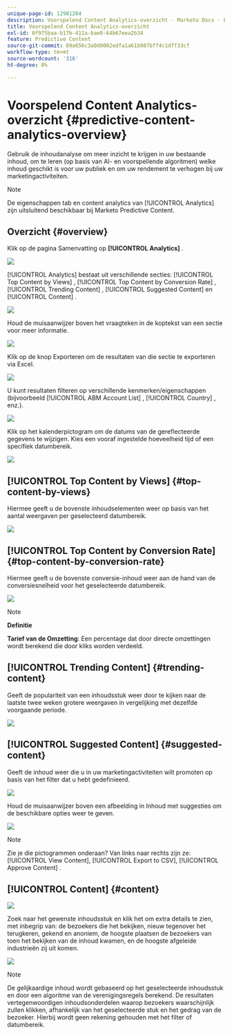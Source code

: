 ```yaml
---
unique-page-id: 12981204
description: Voorspelend Content Analytics-overzicht - Marketo Docs - Productdocumentatie
title: Voorspelend Content Analytics-overzicht
exl-id: 0f975baa-b17b-411a-bae0-64b67eea2b34
feature: Predictive Content
source-git-commit: 09a656c3a0d0002edfa1a61b987bff4c1dff33cf
workflow-type: tm+mt
source-wordcount: '316'
ht-degree: 0%

---
```


# Voorspelend Content Analytics-overzicht {#predictive-content-analytics-overview}

Gebruik de inhoudanalyse om meer inzicht te krijgen in uw bestaande inhoud, om te leren (op basis van AI- en voorspellende algoritmen) welke inhoud geschikt is voor uw publiek en om uw rendement te verhogen bij uw marketingactiviteiten.

>[!NOTE]
>
>De eigenschappen tab en content analytics van [!UICONTROL Analytics] zijn uitsluitend beschikbaar bij Marketo Predictive Content.

## Overzicht {#overview}

Klik op de pagina Samenvatting op **[!UICONTROL Analytics]** .

![](assets/one.png)

[!UICONTROL Analytics] bestaat uit verschillende secties: [!UICONTROL Top Content by Views] , [!UICONTROL Top Content by Conversion Rate] , [!UICONTROL Trending Content] , [!UICONTROL Suggested Content] en [!UICONTROL Content] .

![](assets/new-2.png)

Houd de muisaanwijzer boven het vraagteken in de koptekst van een sectie voor meer informatie.

![](assets/new-3.png)

Klik op de knop Exporteren om de resultaten van die sectie te exporteren via Excel.

![](assets/new-3point5.png)

U kunt resultaten filteren op verschillende kenmerken/eigenschappen (bijvoorbeeld [!UICONTROL ABM Account List] , [!UICONTROL Country] , enz.).

![](assets/pca.png)

Klik op het kalenderpictogram om de datums van de gereflecteerde gegevens te wijzigen. Kies een vooraf ingestelde hoeveelheid tijd of een specifiek datumbereik.

![](assets/dates.png)

## [!UICONTROL Top Content by Views] {#top-content-by-views}

Hiermee geeft u de bovenste inhoudselementen weer op basis van het aantal weergaven per geselecteerd datumbereik.

![](assets/new-6.png)

## [!UICONTROL Top Content by Conversion Rate] {#top-content-by-conversion-rate}

Hiermee geeft u de bovenste conversie-inhoud weer aan de hand van de conversiesnelheid voor het geselecteerde datumbereik.

![](assets/new-7.png)

>[!NOTE]
>
>**Definitie**
>
>**Tarief van de Omzetting**: Een percentage dat door directe omzettingen wordt berekend die door kliks worden verdeeld.

## [!UICONTROL Trending Content] {#trending-content}

Geeft de populariteit van een inhoudsstuk weer door te kijken naar de laatste twee weken grotere weergaven in vergelijking met dezelfde voorgaande periode.

![](assets/new-8.png)

## [!UICONTROL Suggested Content] {#suggested-content}

Geeft de inhoud weer die u in uw marketingactiviteiten wilt promoten op basis van het filter dat u hebt gedefinieerd.

![](assets/image2017-10-3-10-3a18-3a35.png)

Houd de muisaanwijzer boven een afbeelding in Inhoud met suggesties om de beschikbare opties weer te geven.

![](assets/image2017-10-3-10-3a21-3a37.png)

>[!NOTE]
>
>Zie je die pictogrammen onderaan? Van links naar rechts zijn ze: [!UICONTROL View Content], [!UICONTROL Export to CSV], [!UICONTROL Approve Content] .

## [!UICONTROL Content] {#content}

![](assets/image2017-10-3-10-3a22-3a24.png)

Zoek naar het gewenste inhoudsstuk en klik het om extra details te zien, met inbegrip van: de bezoekers die het bekijken, nieuw tegenover het terugkeren, gekend en anoniem, de hoogste plaatsen de bezoekers van toen het bekijken van de inhoud kwamen, en de hoogste afgeleide industrieën zij uit komen.

![](assets/image2017-10-3-10-3a23-3a40.png)

>[!NOTE]
>
>De gelijkaardige inhoud wordt gebaseerd op het geselecteerde inhoudsstuk en door een algoritme van de verenigingsregels berekend. De resultaten vertegenwoordigen inhoudsonderdelen waarop bezoekers waarschijnlijk zullen klikken, afhankelijk van het geselecteerde stuk en het gedrag van de bezoeker. Hierbij wordt geen rekening gehouden met het filter of datumbereik.
